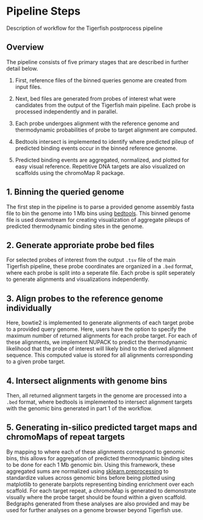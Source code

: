 # Pipeline Steps

Description of workflow for the Tigerfish postprocess pipeline

## Overview

The pipeline consists of five primary stages that are described in further detail below. 

1. First, reference files of the binned queries genome are created from input files.

2. Next, bed files are generated from probes of interest what were candidates from the output of the Tigerfish main pipeline. Each probe is processed independently and in parallel.

3. Each probe undergoes alignment with the reference genome and thermodynamic probabilities of probe to target alignment are computed.

4. Bedtools intersect is implemented to identify where predicted pileup of predicted binding events occur in the binned reference genome.

5. Predicted binding events are aggregated, normalized, and plotted for easy visual reference. Repetitive DNA targets are also visualized on scaffolds using the chromoMap R package.


## 1. Binning the queried genome

The first step in the pipeline is to parse a provided genome assembly fasta file to bin the genome into 1 Mb bins using [bedtools](https://bedtools.readthedocs.io/en/latest/). This binned genome file is used downstream for creating visualization of aggregate pileups of predicted thermodynamic binding sites in the genome.

## 2. Generate approriate probe bed files

For selected probes of interest from the output `.tsv` file of the main Tigerfish pipeline, these probe coordinates are organized in a `.bed` format, where each probe is split into a seperate file. Each probe is split seperately to generate alignments and visualizations independently.

## 3. Align probes to the reference genome individually

Here, bowtie2 is implemented to generate alignments of each target probe to a provided query genome. Here, users have the option to specify the maximum number of returned alignments for each probe target. For each of these alignments, we implement NUPACK to predict the thermodynamic likelihood that the probe of interest will likely bind to the derived alignment sequence. This computed value is stored for all alignments corresponding to a given probe target.

## 4. Intersect alignments with genome bins

Then, all returned alignment targets in the genome are processed into a `.bed` format, where bedtools is implemented to intersect alignment targets with the genomic bins generated in part 1 of the workflow.

## 5. Generating in-silico predicted target maps and chromoMaps of repeat targets

By mapping to where each of these alignments correspond to genomic bins, this allows for aggregation of predicted thermodynamic binding sites to be done for each 1 Mb genomic bin. Using this framework, these aggregated sums are normalized using [sklearn.preprocessing](https://scikit-learn.org/stable/modules/preprocessing.html) to standardize values across genomic bins before being plotted using matplotlib to generate barplots representing binding enrichment over each scaffold. For each target repeat, a chromoMap is generated to demonstrate visually where the probe target should be found within a given scaffold. Bedgraphs generated from these analyses are also provided and may be used for further analyses on a genome browser beyond Tigerfish use.


